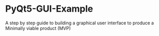 # PyQt5-GUI-Example
A step by step guide to building a graphical user interface to produce a Minimally viable product (MVP)
